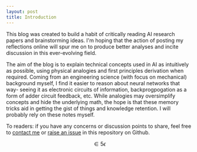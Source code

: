 ```yaml
---
layout: post
title: Introduction
---
```


This blog was created to build a habit of critically reading AI research papers and brainstorming ideas. I'm hoping that the action of posting my reflections online will spur me on to produce better analyses and incite discussion in this ever-evolving field.

The aim of the blog is to explain technical concepts used in AI as intuitively as possible, using physical analogies and first principles derivation when required. Coming from an engineering science (with focus on mechanical) background myself, I find it easier to reason about neural networks that way- seeing it as electronic circuits of information, backprogpogation as a form of adder circuit feedback, etc. While analogies may oversimplify concepts and hide the underlying math, the hope is that these memory tricks aid in getting the gist of things and knowledge retention. I will probably rely on these notes myself.

To readers: if you have any concerns or discussion points to share, feel free to [contact me](https://billptw.github.io/about/)  or [raise an issue](https://github.com/billptw/billptw.github.io/issues) in this repository on Github.

$$ \in 5 \epsilon $$
